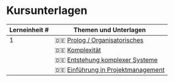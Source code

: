 # Kursunterlagen

| Lerneinheit # | Themen und Unterlagen |
| --- | --- |
| 1 | 🇩🇪 [Prolog / Organisatorisches](https://github.com/aheil/hhn-devops/raw/main/slides/seks.00.de.prolog.pdf) |
|   | 🇩🇪 [Komplexität](https://github.com/aheil/hhn-seks/raw/main/slides/seks.01.de.complexity_origin.pdf) |
|   | 🇩🇪 [Entstehung komplexer Systeme](https://github.com/aheil/hhn-seks/raw/main/slides/seks.01.de.complexity_origin.pdf) |
|   | 🇩🇪 [Einführung in Projektmanagement](https://github.com/aheil/hhn-seks/raw/main/slides/seks.01.de.complexity_origin.pdf) |

